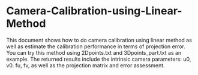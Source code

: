 # Camera-Calibration-using-Linear-Method
This document shows how to do camera calibration using linear method as well as estimate the calibration performance in terms of projection error. You can try this method using 2Dpoints.txt and 3Dpoints_part.txt as an example. The returned results include the intrinsic camera parameters: u0, v0. fu, fv, as well as the projection matrix and error assessment.
